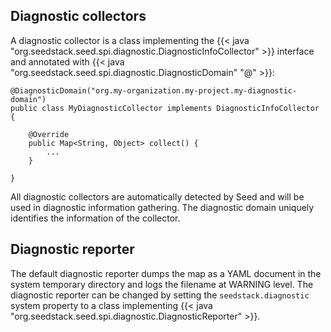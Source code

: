 ## Diagnostic collectors

A diagnostic collector is a class implementing the {{< java "org.seedstack.seed.spi.diagnostic.DiagnosticInfoCollector" >}} 
interface and annotated with {{< java "org.seedstack.seed.spi.diagnostic.DiagnosticDomain" "@" >}}:

    @DiagnosticDomain("org.my-organization.my-project.my-diagnostic-domain")
    public class MyDiagnosticCollector implements DiagnosticInfoCollector {

        @Override
        public Map<String, Object> collect() {
            ...
        }
        
    }

All diagnostic collectors are automatically detected by Seed and will be used in diagnostic information gathering. The
diagnostic domain uniquely identifies the information of the collector.

## Diagnostic reporter

The default diagnostic reporter dumps the map as a YAML document in the system temporary directory and logs the filename
at WARNING level. The diagnostic reporter can be changed by setting the `seedstack.diagnostic` system property to a class 
implementing {{< java "org.seedstack.seed.spi.diagnostic.DiagnosticReporter" >}}.


